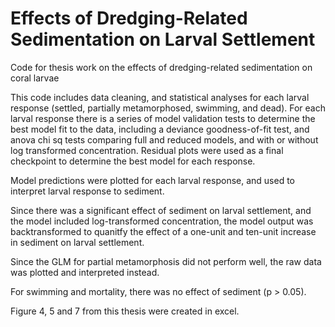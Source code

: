 # Effects of Dredging-Related Sedimentation on Larval Settlement

Code for thesis work on the effects of dredging-related sedimentation on coral larvae

This code includes data cleaning, and statistical analyses for each larval response (settled, partially metamorphosed, swimming, and dead).  For each larval response there is a series of model validation tests to determine the best model fit to the data, including a deviance goodness-of-fit test, and anova chi sq tests comparing full and reduced models, and with or without log transformed concentration.  Residual plots were used as a final checkpoint to determine the best model for each response.    

Model predictions were plotted for each larval response, and used to interpret larval response to sediment.  

Since there was a significant effect of sediment on larval settlement, and the model included log-transformed concentration, the model output was backtransformed to quanitfy the effect of a one-unit and ten-unit increase in sediment on larval settlement.  

Since the GLM for partial metamorphosis did not perform well, the raw data was plotted and interpreted instead.  

For swimming and mortality, there was no effect of sediment (p > 0.05).  

Figure 4, 5 and 7 from this thesis were created in excel.  
